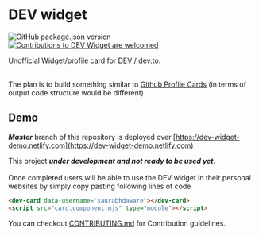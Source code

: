 # DEV widget
<p align="left">
<img alt="GitHub package.json version" src="https://img.shields.io/github/package-json/v/saurabhdaware/dev-widget?style=flat-square"> <a href="CONTRIBUTING.md"><img alt="Contributions to DEV Widget are welcomed" src="https://img.shields.io/badge/contributions-welcome-brightgreen?style=flat-square"></a>
</p>

Unofficial Widget/profile card for [DEV / dev.to](https://dev.to/).
<br><br>

The plan is to build something similar to [Github Profile Cards](https://github.com/saurabhdaware/github-profile-card) (in terms of output code structure would be different)

## Demo
***Master*** branch of this repository is deployed over [https://dev-widget-demo.netlify.com](https://dev-widget-demo.netlify.com)


This project ***under development and not ready to be used yet***. 
<br><br> Once completed users will be able to use the DEV widget in their personal websites by simply copy pasting following lines of code

```html
<dev-card data-username="saurabhdaware"></dev-card>
<script src="card.component.mjs" type="module"></script>
```

You can checkout [CONTRIBUTING.md](CONTRIBUTING.md) for Contribution guidelines.